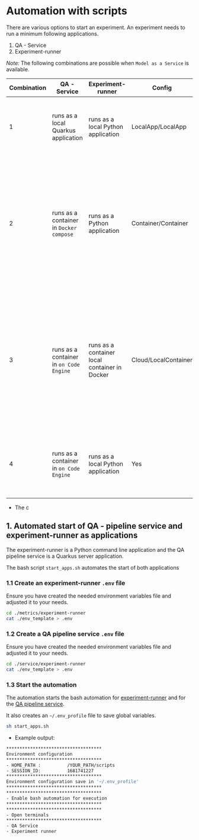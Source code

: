 # Automation with scripts

There are various options to start an experiment.
An experiment needs to run a minimum following applications.

1. QA - Service
2. Experiment-runner

_Note:_ The following combinations are possible when `Model as a Service` is available.

| Combination | QA - Service | Experiment-runner | Config | Notes |
| --- | --- | --- | --- | --- |
| 1 |  runs as a local Quarkus application | runs as a local Python application | LocalApp/LocalApp | Both applications using the `output` and `input` folders on the local machine. |
| 2 | runs as a container in `Docker compose` | runs as a Python application | Container/Container | Both applications using the `output` and `input` folders on the local machine. The experiment must be started in a new terminal session with a `docker exec` command. |
| 3 | runs as a container in `on Code Engine` | runs as a container local container in Docker | Cloud/LocalContainer | Only the experiment application uses the `output` and `input` folders on the local machine. The experiment must be started in a new terminal session with a `docker exec` command. |
| 4 | runs as a container in `on Code Engine` | runs as a local Python application | Yes | Only the experiment application uses the `output` and `input` folders on the local machine. |


* The c

## 1. Automated start of QA - pipeline service and experiment-runner as applications

The experiment-runner is a Python command line application and the QA pipeline service is a Quarkus server application.

The bash script `start_apps.sh` automates the start of both applications

### 1.1 Create an experiment-runner `.env` file

Ensure you have created the needed environment variables file and adjusted it to your needs. 

```sh
cd ./metrics/experiment-runner
cat ./env_template > .env
```

### 1.2 Create a QA pipeline service `.env` file

Ensure you have created the needed environment variables file and adjusted it to your needs. 

```sh
cd ./service/experiment-runner
cat ./env_template > .env
```

### 1.3 Start the automation

The automation starts the bash automation for [experiment-runner](./exp_runner_local.sh) and for the [QA pipeline service](./qa_local.sh).

It also creates an `~/.env_profile` file to save global variables.

```sh
sh start_apps.sh
```

* Example output:

```sh
************************************
Environment configuration
************************************
- HOME_PATH :          /YOUR_PATH/scripts
- SESSION_ID:          1681741227
************************************
Environment configuration save in '~/.env_profile'
************************************
************************************
- Enable bash automation for execution
************************************
************************************
- Open terminals
************************************
- QA Service
- Experiment runner
```